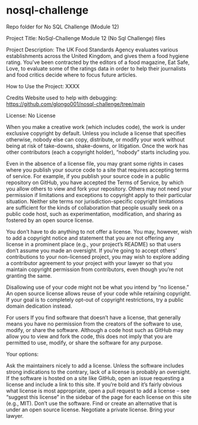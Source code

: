 # nosql-challenge
Repo folder for No SQL Challenge (Module 12)

Project Title: NoSql-Challenge
Module 12 (No Sql Challenge) files

Project Description: The UK Food Standards Agency evaluates various establishments across the United Kingdom, and gives them a food hygiene rating. You've been contracted by the editors of a food magazine, Eat Safe, Love, to evaluate some of the ratings data in order to help their journalists and food critics decide where to focus future articles.

How to Use the Project: XXXX


Credits
Website used to help with debugging:
https://github.com/glongo001/nosql-challenge/tree/main

License: No License

When you make a creative work (which includes code), the work is under exclusive copyright by default. Unless you include a license that specifies otherwise, nobody else can copy, distribute, or modify your work without being at risk of take-downs, shake-downs, or litigation. Once the work has other contributors (each a copyright holder), “nobody” starts including you.

Even in the absence of a license file, you may grant some rights in cases where you publish your source code to a site that requires accepting terms of service. For example, if you publish your source code in a public repository on GitHub, you have accepted the Terms of Service, by which you allow others to view and fork your repository. Others may not need your permission if limitations and exceptions to copyright apply to their particular situation. Neither site terms nor jurisdiction-specific copyright limitations are sufficient for the kinds of collaboration that people usually seek on a public code host, such as experimentation, modification, and sharing as fostered by an open source license.

You don’t have to do anything to not offer a license. You may, however, wish to add a copyright notice and statement that you are not offering any license in a prominent place (e.g., your project’s README) so that users don’t assume you made an oversight. If you’re going to accept others’ contributions to your non-licensed project, you may wish to explore adding a contributor agreement to your project with your lawyer so that you maintain copyright permission from contributors, even though you’re not granting the same.

Disallowing use of your code might not be what you intend by “no license.” An open source license allows reuse of your code while retaining copyright. If your goal is to completely opt-out of copyright restrictions, try a public domain dedication instead.

For users
If you find software that doesn’t have a license, that generally means you have no permission from the creators of the software to use, modify, or share the software. Although a code host such as GitHub may allow you to view and fork the code, this does not imply that you are permitted to use, modify, or share the software for any purpose.

Your options:

Ask the maintainers nicely to add a license. Unless the software includes strong indications to the contrary, lack of a license is probably an oversight. If the software is hosted on a site like GitHub, open an issue requesting a license and include a link to this site. If you’re bold and it’s fairly obvious what license is most appropriate, open a pull request to add a license – see “suggest this license” in the sidebar of the page for each license on this site (e.g., MIT).
Don’t use the software. Find or create an alternative that is under an open source license.
Negotiate a private license. Bring your lawyer.

